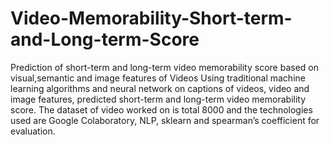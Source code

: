 # Video-Memorability-Short-term-and-Long-term-Score
Prediction of short-term and long-term video memorability score based on visual,semantic and image features of Videos
Using traditional machine learning algorithms and neural network on captions of videos, video and image
features, predicted short-term and long-term video memorability score. The dataset of video worked on is
total 8000 and the technologies used are Google Colaboratory, NLP, sklearn and spearman’s coefficient
for evaluation.
